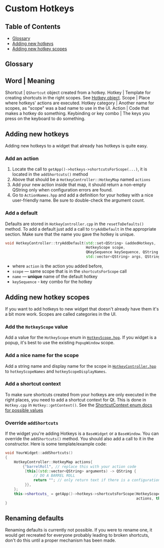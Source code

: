 # Custom Hotkeys

## Table of Contents

- [Glossary](#Glossary)
- [Adding new hotkeys](#Adding_new_hotkeys)
- [Adding new hotkey scopes](#Adding_new_hotkey_scopes)

## Glossary

Word                    | Meaning
-----------------------------------------------------------------------------------------
Shortcut                | `QShortcut` object created from a hotkey.
Hotkey                  | Template for creating shortcuts in the right scopes. See [Hotkey object][hotkey.hpp].
Scope                   | Place where hotkeys' actions are executed.
Hotkey category         | Another name for scopes, as "scope" was a bad name to use in the UI.
Action                  | Code that makes a hotkey do something.
Keybinding or key combo | The keys you press on the keyboard to do something.


## Adding new hotkeys

Adding new hotkeys to a widget that already has hotkeys is quite easy.

### Add an action

1.  Locate the call to `getApp()->hotkeys->shortcutsForScope(...)`, it is located in the `addShortcuts()` method
2.  Above that should be a `HotkeyController::HotkeyMap` named `actions`
3.  Add your new action inside that map, it should return a non-empty QString only when configuration errors are found.
4.  Go to `ActionNames.hpp` and add a definition for your hotkey with a nice user-friendly name. Be sure to double-check the argument count.

### Add a default

Defaults are stored in `HotkeyController.cpp` in the `resetToDefaults()` method. To add a default just add a call to `tryAddDefault` in the appropriate section. Make sure that the name you gave the hotkey is unique.

```cpp
void HotkeyController::tryAddDefault(std::set<QString> &addedHotkeys,
                                     HotkeyScope scope,
                                     QKeySequence keySequence, QString action,
                                     std::vector<QString> args, QString name)
```

- where `action` is the action you added before,
- `scope` — same scope that is in the `shortcutsForScope` call
- `name` — **unique** name of the default hotkey
- `keySequence` - key combo for the hotkey

## Adding new hotkey scopes

If you want to add hotkeys to new widget that doesn't already have them it's a bit more work. Scopes are called categories in the UI.

### Add the `HotkeyScope` value

Add a value for the `HotkeyScope` enum in [`HotkeyScope.hpp`][HotkeyScope.hpp]. If you widget is a popup, it's best to use the existing `PopupWindow` scope.

### Add a nice name for the scope

Add a string name and display name for the scope in [`HotkeyController.hpp`][HotkeyController.hpp] to `hotkeyScopeNames` and `hotkeyScopeDisplayNames`.

### Add a shortcut context

To make sure shortcuts created from your hotkeys are only executed in the right places, you need to add a shortcut context for Qt. This is done in `Hotkey.cpp` in `Hotkey::getContext()`.
See the [ShortcutContext enum docs for possible values](https://doc.qt.io/qt-5/qt.html#ShortcutContext-enum)

### Override `addShortcuts`

If the widget you're adding Hotkeys is a `BaseWidget` or a `BaseWindow`. You can override the `addShortcuts()` method. You should also add a call to it in the constructor. Here is some template/example code:

```cpp
void YourWidget::addShortcuts()
{
    HotkeyController::HotkeyMap actions{
        {"barrelRoll", // replace this with your action code
         [this](std::vector<QString> arguments) -> QString {
             // DO A BARREL ROLL
             return ""; // only return text if there is a configuration error.
         }},
    };
    this->shortcuts_ = getApp()->hotkeys->shortcutsForScope(HotkeyScope::PopupWindow /* or your scope name */,
                                                            actions, this);
}
```

## Renaming defaults

Renaming defaults is currently not possible. If you were to rename one, it would get recreated for everyone probably leading to broken shortcuts, don't do this until a proper mechanism has been made.

<!-- big list of links -->

[ActionNames.hpp]: https://github.com/Chatterino/chatterino2/blob/custom_hotkeys/src/controllers/hotkeys/ActionNames.hpp
[Hotkey.cpp]: https://github.com/Chatterino/chatterino2/blob/custom_hotkeys/src/controllers/hotkeys/Hotkey.cpp
[Hotkey.hpp]: https://github.com/Chatterino/chatterino2/blob/custom_hotkeys/src/controllers/hotkeys/Hotkey.hpp
[HotkeyController.cpp]: https://github.com/Chatterino/chatterino2/blob/custom_hotkeys/src/controllers/hotkeys/HotkeyController.cpp
[HotkeyController.hpp]: https://github.com/Chatterino/chatterino2/blob/custom_hotkeys/src/controllers/hotkeys/HotkeyController.hpp
[HotkeyModel.cpp]: https://github.com/Chatterino/chatterino2/blob/custom_hotkeys/src/controllers/hotkeys/HotkeyModel.cpp
[HotkeyModel.hpp]: https://github.com/Chatterino/chatterino2/blob/custom_hotkeys/src/controllers/hotkeys/HotkeyModel.hpp
[HotkeyScope.hpp]: https://github.com/Chatterino/chatterino2/blob/custom_hotkeys/src/controllers/hotkeys/HotkeyScope.hpp
